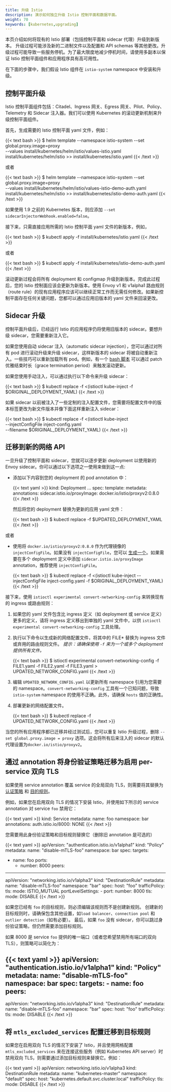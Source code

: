 ```yaml
---
title: 升级 Istio
description: 演示如何独立升级 Istio 控制平面和数据平面。
weight: 70
keywords: [kubernetes,upgrading]
---
```


本页介绍如何将现有的 Istio 部署（包括控制平面和 sidecar 代理）升级到新版本。
升级过程可能涉及新的二进制文件以及配置和 API schemas 等其他更改。升级过程可能导致一些服务停机。为了最大限度地减少停机时间，请使用多副本以保证 Istio 控制平面组件和应用程序具有高可用性。

在下面的步骤中，我们假设 Istio 组件在  `istio-system` namespace 中安装和升级。

## 控制平面升级

Istio 控制平面组件包括：Citadel、Ingress 网关、Egress 网关、Pilot、Policy、Telemetry 和 Sidecar 注入器。我们可以使用 Kubernetes 的滚动更新机制来升级控制平面组件。

首先，生成需要的 Istio 控制平面 yaml 文件，例如：

{{< text bash >}}
$ helm template --namespace istio-system --set global.proxy.image=proxy \
  --values install/kubernetes/helm/istio/values-istio.yaml \
  install/kubernetes/helm/istio >> install/kubernetes/istio.yaml
{{< /text >}}

或者

{{< text bash >}}
$ helm template --namespace istio-system --set global.proxy.image=proxy \
  --values install/kubernetes/helm/istio/values-istio-demo-auth.yaml \
  install/kubernetes/helm/istio >> install/kubernetes/istio-demo-auth.yaml
{{< /text >}}

如果使用 1.9 之前的 Kubernetes 版本，则应添加 `--set sidecarInjectorWebhook.enabled=false`。

接下来，只需直接应用所需的 Istio 控制平面 yaml 文件的新版本，例如，

{{< text bash >}}
$ kubectl apply -f install/kubernetes/istio.yaml
{{< /text >}}

或者

{{< text bash >}}
$ kubectl apply -f install/kubernetes/istio-demo-auth.yaml
{{< /text >}}

滚动更新过程会将所有 deployment 和 configmap 升级到新版本。完成此过程后，您的 Istio 控制面应该会更新为新版本。使用 Envoy v1 和 v1alpha1 路由规则（route rule）的现有应用程序应该可以继续正常工作而无需任何修改。如果新控制平面存在任何关键问题，您都可以通过应用旧版本的 yaml 文件来回滚更改。

## Sidecar 升级

控制平面升级后，已经运行 Istio 的应用程序仍将使用旧版本的 sidecar。要想升级 sidecar，您需要重新注入它。

如果您使用自动 sidecar 注入（automatic sidecar injection），您可以通过对所有 pod 进行滚动升级来升级 sidecar，这样新版本的 sidecar 将被自动重新注入。一些技巧可以重新加载所有 pod。例如，有一个 [bash 脚本](https://gist.github.com/jmound/ff6fa539385d1a057c82fa9fa739492e) 可以通过 patch 优雅结束时长（grace termination period）来触发滚动更新。

如果您使用手动注入，可以通过执行以下命令来升级 sidecar：

{{< text bash >}}
$ kubectl replace -f <(istioctl kube-inject -f $ORIGINAL_DEPLOYMENT_YAML)
{{< /text >}}

如果 sidecar 以前被注入了一些定制的注入配置文件，您需要将配置文件中的版本标签更改为新文件版本并像下面这样重新注入 sidecar：

{{< text bash >}}
$ kubectl replace -f <(istioctl kube-inject \
     --injectConfigFile inject-config.yaml \
     --filename $ORIGINAL_DEPLOYMENT_YAML)
{{< /text >}}

## 迁移到新的网络 API

一旦升级了控制平面和 sidecar，您就可以逐步更新 deployment 以使用新的 Envoy sidecar。你可以通过以下选项之一使用来做到这一点:

- 添加以下内容到您的 deployment 的 pod annotation 中：

    {{< text yaml >}}
    kind: Deployment
    ...
    spec:
      template:
        metadata:
          annotations:
            sidecar.istio.io/proxyImage: docker.io/istio/proxyv2:0.8.0
    {{< /text >}}

    然后将您的 deployment 替换为更新的应用 yaml 文件：

    {{< text bash >}}
    $ kubectl replace -f $UPDATED_DEPLOYMENT_YAML
    {{< /text >}}

或者

- 使用将 `docker.io/istio/proxyv2:0.8.0` 作为代理镜像的 `injectConfigFile`。如果没有 `injectConfigFile`，您可以 [生成一个](/docs/setup/kubernetes/sidecar-injection/#manual-sidecar-injection)。如果需要在多个 deployment 定义中添加 `sidecar.istio.io/proxyImage` annotation，推荐使用 `injectConfigFile`。

    {{< text bash >}}
    $ kubectl replace -f <(istioctl kube-inject --injectConfigFile inject-config.yaml -f $ORIGINAL_DEPLOYMENT_YAML)
    {{< /text >}}

接下来，使用 `istioctl experimental convert-networking-config` 来转换现有的 ingress 或路由规则：

1. 如果您的 yaml 文件包含比 ingress 定义（如 deployment 或 service 定义）更多的定义，请将 ingress 定义移出到单独的 yaml 文件中，以供 `istioctl experimental convert-networking-config` 工具处理。

1. 执行以下命令以生成新的网络配置文件，将其中的 FILE* 替换为 ingress 文件或弃用的路由规则文件。
*提示：请确保使用 `-f` 来为一个或多个 deployment 提供所有文件。*

    {{< text bash >}}
    $ istioctl experimental convert-networking-config -f FILE1.yaml -f FILE2.yaml -f FILE3.yaml > UPDATED_NETWORK_CONFIG.yaml
    {{< /text >}}

1. 编辑 `UPDATED_NETWORK_CONFIG.yaml` 以更新所有 namespace 引用为您需要的 namespace。`convert-networking-config` 工具有一个已知问题，导致 `istio-system` namespace 的使用不正确。此外，请确保 `hosts` 值的正确性。

1. 部署更新的网络配置文件。

    {{< text bash >}}
    $ kubectl replace -f UPDATED_NETWORK_CONFIG.yaml
    {{< /text >}}

当您的所有应用程序都已迁移并经过测试后，您可以重复 Istio 升级过程，删除
 `--set global.proxy.image = proxy` 选项。这会将所有后来注入的 sidecar 的默认代理设置为`docker.io/istio/proxyv2`。

## 通过 annotation 将身份验证策略迁移为启用 per-service 双向 TLS

如果使用 service annotation 覆盖 service 的全局双向 TLS，则需要将其替换为 [认证策略](/docs/concepts/security/authn-policy/) 和 [目的规则](/docs/concepts/traffic-management/)。

例如，如果您在启用双向 TLS 的情况下安装 Istio，并使用如下所示的 service annotation 对 service `foo` 禁用它：

{{< text yaml >}}
kind: Service
metadata:
  name: foo
  namespace: bar
  annotations:
    auth.istio.io/8000: NONE
{{< /text >}}

您需要用此身份验证策略和目标规则替换它（删除旧 annotation 是可选的）

{{< text yaml >}}
apiVersion: "authentication.istio.io/v1alpha1"
kind: "Policy"
metadata:
  name: "disable-mTLS-foo"
  namespace: bar
spec:
  targets:
  - name: foo
    ports:
    - number: 8000
    peers:
---
apiVersion: "networking.istio.io/v1alpha3"
kind: "DestinationRule"
metadata:
  name: "disable-mTLS-foo"
  namespace: "bar"
spec:
  host: "foo"
  trafficPolicy:
    tls:
      mode: ISTIO_MUTUAL
    portLevelSettings:
    - port:
        number: 8000
      tls:
        mode: DISABLE
{{< /text >}}

如果您已经有 `foo` 的目标规则，则必须编辑该规则而不是创建新规则。
创建新的目标规则时，请确保包含其他设置，如`load balancer`、`connection pool` 和 `outlier detection`（如有必要）。
最后，如果 `foo` 没有 sidecar，你可以跳过身份验证策略，但仍然需要添加目标规则。

如果 8000 是 service `foo` 提供的唯一端口（或者您希望禁用所有端口的双向 TLS），则策略可以简化为：

{{< text yaml >}}
apiVersion: "authentication.istio.io/v1alpha1"
kind: "Policy"
metadata:
  name: "disable-mTLS-foo"
    namespace: bar
  spec:
    targets:
    - name: foo
    peers:
---
apiVersion: "networking.istio.io/v1alpha3"
kind: "DestinationRule"
metadata:
  name: "disable-mTLS-foo"
  namespace: "bar"
spec:
  host: "foo"
trafficPolicy:
  tls:
    mode: DISABLE
{{< /text >}}

## 将 `mtls_excluded_services` 配置迁移到目标规则

如果您在启用双向 TLS 的情况下安装了 Istio，并且使用网格配置 `mtls_excluded_services` 来在连接这些服务（例如 Kubernetes API server）时禁用双向 TLS，则需要通过添加目标规则来替换它。例如：

{{< text yaml >}}
apiVersion: networking.istio.io/v1alpha3
kind: DestinationRule
metadata:
  name: "kubernetes-master"
  namespace: "default"
spec:
  host: "kubernetes.default.svc.cluster.local"
  trafficPolicy:
    tls:
      mode: DISABLE
{{< /text >}}
